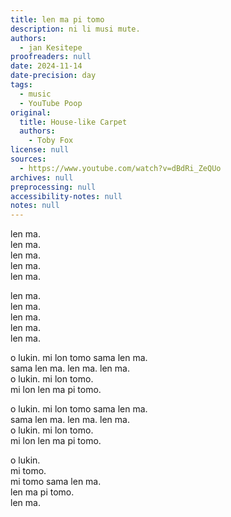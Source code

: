 ```yaml
---
title: len ma pi tomo
description: ni li musi mute.
authors:
  - jan Kesitepe
proofreaders: null
date: 2024-11-14
date-precision: day
tags:
  - music
  - YouTube Poop
original:
  title: House-like Carpet
  authors:
    - Toby Fox
license: null
sources:
  - https://www.youtube.com/watch?v=dBdRi_ZeQUo
archives: null
preprocessing: null
accessibility-notes: null
notes: null
---
```


len ma.  
len ma.  
len ma.  
len ma.  
len ma.

len ma.  
len ma.  
len ma.  
len ma.  
len ma.

o lukin. mi lon tomo sama len ma.  
sama len ma. len ma. len ma.  
o lukin. mi lon tomo.  
mi lon len ma pi tomo.

o lukin. mi lon tomo sama len ma.  
sama len ma. len ma. len ma.  
o lukin. mi lon tomo.  
mi lon len ma pi tomo.

o lukin.  
mi tomo.  
mi tomo sama len ma.  
len ma pi tomo.  
len ma.
